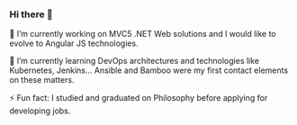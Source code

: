 ### Hi there 👋

🔭 I’m currently working on MVC5 .NET Web solutions and I would like to evolve to Angular JS technologies.

🌱 I’m currently learning DevOps architectures and technologies like Kubernetes, Jenkins... Ansible and Bamboo were my first contact elements on these matters.

⚡ Fun fact: I studied and graduated on Philosophy before applying for developing jobs.

<!--
**JoseAntonioParedes/JoseAntonioParedes** is a ✨ _special_ ✨ repository because its `README.md` (this file) appears on your GitHub profile.

Here are some ideas to get you started:

- 🔭 I’m currently working on ...
- 🌱 I’m currently learning ...
- 👯 I’m looking to collaborate on ...
- 🤔 I’m looking for help with ...
- 💬 Ask me about ...
- 📫 How to reach me: ...
- 😄 Pronouns: ...
- ⚡ Fun fact: ...
-->
